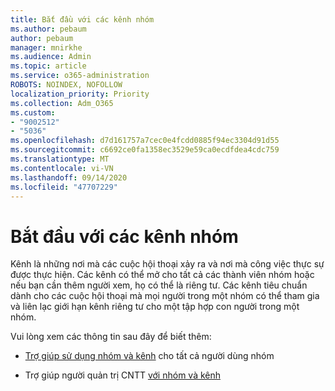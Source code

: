 ```yaml
---
title: Bắt đầu với các kênh nhóm
ms.author: pebaum
author: pebaum
manager: mnirkhe
ms.audience: Admin
ms.topic: article
ms.service: o365-administration
ROBOTS: NOINDEX, NOFOLLOW
localization_priority: Priority
ms.collection: Adm_O365
ms.custom:
- "9002512"
- "5036"
ms.openlocfilehash: d7d161757a7cec0e4fcdd0885f94ec3304d91d55
ms.sourcegitcommit: c6692ce0fa1358ec3529e59ca0ecdfdea4cdc759
ms.translationtype: MT
ms.contentlocale: vi-VN
ms.lasthandoff: 09/14/2020
ms.locfileid: "47707229"
---
```

# <a name="get-started-with-teams-channels"></a>Bắt đầu với các kênh nhóm

Kênh là những nơi mà các cuộc hội thoại xảy ra và nơi mà công việc thực sự được thực hiện. Các kênh có thể mở cho tất cả các thành viên nhóm hoặc nếu bạn cần thêm người xem, họ có thể là riêng tư. Các kênh tiêu chuẩn dành cho các cuộc hội thoại mà mọi người trong một nhóm có thể tham gia và liên lạc giới hạn kênh riêng tư cho một tập hợp con người trong một nhóm.

Vui lòng xem các thông tin sau đây để biết thêm:

- [Trợ giúp sử dụng nhóm và kênh](https://support.office.com/article/teams-and-channels-df38ae23-8f85-46d3-b071-cb11b9de5499) cho tất cả người dùng nhóm

- Trợ giúp người quản trị CNTT [với nhóm và kênh](https://docs.microsoft.com/microsoftteams/teams-channels-overview) 
